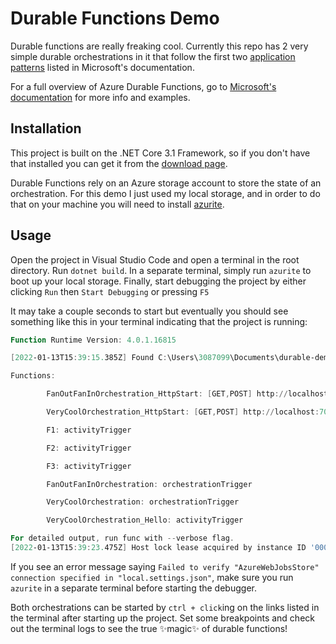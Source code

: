 # Durable Functions Demo

Durable functions are really freaking cool. Currently this repo has 2 very simple durable orchestrations in it that follow the first two [application patterns](https://docs.microsoft.com/en-us/azure/azure-functions/durable/durable-functions-overview?tabs=csharp#application-patterns) listed in Microsoft's documentation.

For a full overview of Azure Durable Functions, go to [Microsoft's documentation](https://docs.microsoft.com/en-us/azure/azure-functions/durable/) for more info and examples.

## Installation

This project is built on the .NET Core 3.1 Framework, so if you don't have that installed you can get it from the [download page](https://dotnet.microsoft.com/en-us/download/dotnet/3.1).

Durable Functions rely on an Azure storage account to store the state of an orchestration. For this demo I just used my local storage, and in order to do that on your machine you will need to install [azurite](https://docs.microsoft.com/en-us/azure/storage/common/storage-use-azurite?tabs=visual-studio#install-azurite).

## Usage

Open the project in Visual Studio Code and open a terminal in the root directory. Run `dotnet build`. In a separate terminal, simply run `azurite` to boot up your local storage. Finally, start debugging the project by either clicking `Run` then `Start Debugging` or pressing `F5`

It may take a couple seconds to start but eventually you should see something like this in your terminal indicating that the project is running:

```powershell
Function Runtime Version: 4.0.1.16815

[2022-01-13T15:39:15.385Z] Found C:\Users\3087099\Documents\durable-demo\durable-demo.csproj. Using for user secrets file configuration.

Functions:

        FanOutFanInOrchestration_HttpStart: [GET,POST] http://localhost:7071/api/FanOutFanInOrchestration_HttpStart

        VeryCoolOrchestration_HttpStart: [GET,POST] http://localhost:7071/api/VeryCoolOrchestration_HttpStart

        F1: activityTrigger

        F2: activityTrigger

        F3: activityTrigger

        FanOutFanInOrchestration: orchestrationTrigger

        VeryCoolOrchestration: orchestrationTrigger

        VeryCoolOrchestration_Hello: activityTrigger

For detailed output, run func with --verbose flag.
[2022-01-13T15:39:23.475Z] Host lock lease acquired by instance ID '000000000000000000000000C97C1807'.  
```

If you see an error message saying `Failed to verify "AzureWebJobsStore" connection specified in "local.settings.json"`, make sure you run `azurite` in a separate terminal before starting the debugger.

Both orchestrations can be started by `ctrl + click`ing on the links listed in the terminal after starting up the project. Set some breakpoints and check out the terminal logs to see the true ✨magic✨ of durable functions!